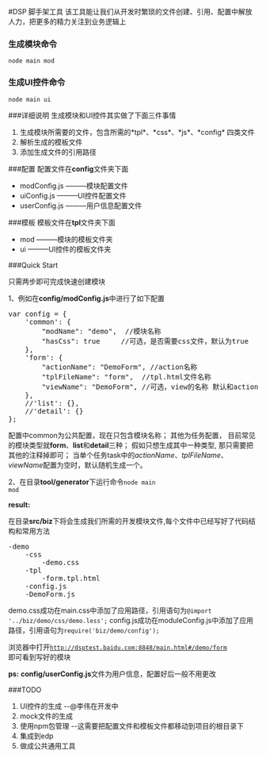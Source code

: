 
#DSP 脚手架工具
该工具能让我们从开发时繁琐的文件创建、引用、配置中解放人力，把更多的精力关注到业务逻辑上

### 生成模块命令       
<code>node main mod</code>

### 生成UI控件命令  
<code>node main ui</code>

###详细说明
生成模块和UI控件其实做了下面三件事情
<ol>
    <li>生成模块所需要的文件，包含所需的*tpl*、*css*、*js*、*config* 四类文件</li>
    <li>解析生成的模板文件</li>
    <li>添加生成文件的引用路径</li>
</ol>

###配置
配置文件在**config**文件夹下面
<ul>
    <li>modConfig.js  ———模块配置文件</li>
    <li>uiConfig.js   ———UI控件配置文件</li>
    <li>userConfig.js ———用户信息配置文件</li>
</ul>

###模板
模板文件在**tpl**文件夹下面
<ul>
    <li>mod  ———模块的模板文件夹</li>
    <li>ui   ———UI控件的模板文件夹</li>
</ul>

###Quick Start

只需两步即可完成快速创建模块

1、例如在**config/modConfig.js**中进行了如下配置
<pre>
var config = {
    'common': {
        "modName": "demo",  //模块名称
        "hasCss": true     //可选，是否需要css文件，默认为true
    },
    'form': {
        "actionName": "DemoForm", //action名称
        "tplFileName": "form",  //tpl.html文件名称
        "viewName": "DemoForm", //可选，view的名称 默认和actionName一致
    },
    //'list': {},
    //'detail': {}
};
</pre>
配置中common为公共配置，现在只包含模块名称；
其他为任务配置， 目前常见的模块类型就**form**、**list**和**detail**三种；
假如只想生成其中一种类型, 那只需要把其他的注释掉即可；
当单个任务task中的*actionName*、*tplFileName*、*viewName*配置为空时，默认随机生成一个。


2、在目录**tool/generator**下运行命令<code>node main mod</code>

**result:**

在目录**src/biz**下将会生成我们所需的开发模块文件,每个文件中已经写好了代码结构和常用方法
<pre>
-demo
    -css
        -demo.css
    -tpl
        -form.tpl.html
    -config.js
    -DemoForm.js
</pre>

demo.css成功在main.css中添加了应用路径，引用语句为<code>@import '../biz/demo/css/demo.less';</code>
config.js成功在moduleConfig.js中添加了应用路径，引用语句为<code>require('biz/demo/config');</code>

浏览器中打开<code>http://dsptest.baidu.com:8848/main.html#/demo/form </code>即可看到写好的模块

**ps:** **config/userConfig.js**文件为用户信息，配置好后一般不用更改

###TODO
<ol>
    <li>UI控件的生成  --@李伟在开发中</li>
    <li>mock文件的生成</li>
    <li>使用npm包管理 --这需要把配置文件和模板文件都移动到项目的根目录下</li>
    <li>集成到edp</li>
    <li>做成公共通用工具</li>
</ol>



